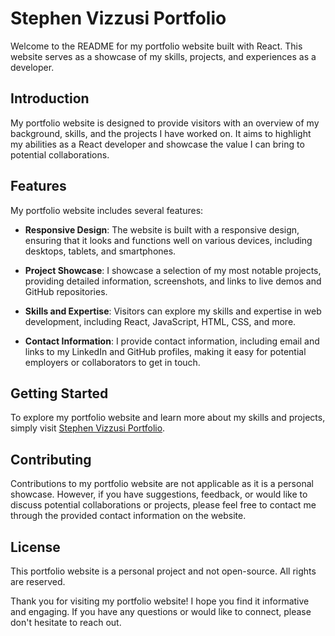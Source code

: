 # Stephen Vizzusi Portfolio

Welcome to the README for my portfolio website built with React. This website serves as a showcase of my skills, projects, and experiences as a developer.

## Introduction

My portfolio website is designed to provide visitors with an overview of my background, skills, and the projects I have worked on. It aims to highlight my abilities as a React developer and showcase the value I can bring to potential collaborations.

## Features

My portfolio website includes several features:

- **Responsive Design**: The website is built with a responsive design, ensuring that it looks and functions well on various devices, including desktops, tablets, and smartphones.

- **Project Showcase**: I showcase a selection of my most notable projects, providing detailed information, screenshots, and links to live demos and GitHub repositories.

- **Skills and Expertise**: Visitors can explore my skills and expertise in web development, including React, JavaScript, HTML, CSS, and more.

- **Contact Information**: I provide contact information, including email and links to my LinkedIn and GitHub profiles, making it easy for potential employers or collaborators to get in touch.

## Getting Started

To explore my portfolio website and learn more about my skills and projects, simply visit [Stephen Vizzusi Portfolio](https://www.stephenvizzusi.com/).

## Contributing

Contributions to my portfolio website are not applicable as it is a personal showcase. However, if you have suggestions, feedback, or would like to discuss potential collaborations or projects, please feel free to contact me through the provided contact information on the website.

## License

This portfolio website is a personal project and not open-source. All rights are reserved.

Thank you for visiting my portfolio website! I hope you find it informative and engaging. If you have any questions or would like to connect, please don't hesitate to reach out.
